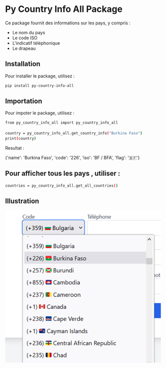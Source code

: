 # Py Country Info All Package

Ce package fournit des informations sur les pays, y compris :
- Le nom du pays
- Le code ISO
- L'indicatif téléphonique
- Le drapeau

## Installation

Pour installer le package, utilisez :

```bash
pip install py-country-info-all
```

## Importation

Pour impoter le package, utilisez :

```bash
from py_country_info_all import py_country_info_all

country = py_country_info_all.get_country_info("Burkina Faso")
print(country)
```
Resultat :

{'name': 'Burkina Faso', 'code': '226', 'iso': 'BF / BFA', 'flag': '🇧🇫'}

## Pour afficher tous les pays , utiliser :

```bash
countries = py_country_info_all.get_all_countries()
```


## Illustration 

![Description de l'image](assets/image.png)
